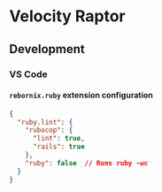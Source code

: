 # Velocity Raptor

## Development

### VS Code

#### `rebornix.ruby` extension configuration
``` json
{
  "ruby.lint": {
    "rubocop": {
      "lint": true,
      "rails": true
    },
    "ruby": false  // Runs ruby -wc
  }
}
```
